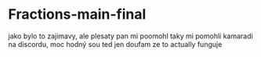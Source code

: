 # Fractions-main-final
jako bylo to zajimavy, ale plesaty pan mi poomohl
taky mi pomohli kamaradi na discordu, moc hodný sou
ted jen doufam ze to actually funguje
